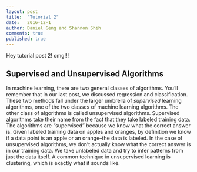 ```yaml
---
layout: post
title:  "Tutorial 2"
date:   2016-12-1
author: Daniel Geng and Shannon Shih
comments: true
published: true
---
```


Hey tutorial post 2! omg!!!

<!-- break -->

## Supervised and Unsupervised Algorithms

In machine learning, there are two general classes of algorithms. You’ll remember that in our last post, we discussed regression and classification. These two methods fall under the larger umbrella of _supervised_ learning algorithms, one of the two classes of machine learning algorithms. The other class of algorithms is called unsupervised algorithms. Supervised algorithms take their name from the fact that they take labeled training data. The algorithms are “supervised” because we know what the correct answer is. Given labeled training data on apples and oranges, by definition we know if a data point is an apple or an orange–the data is labeled. In the case of unsupervised algorithms, we don’t actually know what the correct answer is in our training data. We take unlabeled data and try to infer patterns from just the data itself. A common technique in unsupervised learning is clustering, which is exactly what it sounds like.

